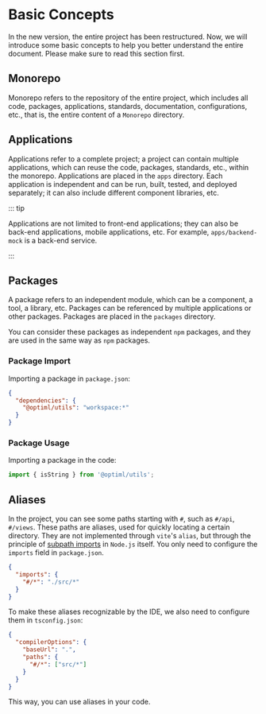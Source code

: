 # Basic Concepts

In the new version, the entire project has been restructured. Now, we will introduce some basic concepts to help you better understand the entire document. Please make sure to read this section first.

## Monorepo

Monorepo refers to the repository of the entire project, which includes all code, packages, applications, standards, documentation, configurations, etc., that is, the entire content of a `Monorepo` directory.

## Applications

Applications refer to a complete project; a project can contain multiple applications, which can reuse the code, packages, standards, etc., within the monorepo. Applications are placed in the `apps` directory. Each application is independent and can be run, built, tested, and deployed separately; it can also include different component libraries, etc.

::: tip

Applications are not limited to front-end applications; they can also be back-end applications, mobile applications, etc. For example, `apps/backend-mock` is a back-end service.

:::

## Packages

A package refers to an independent module, which can be a component, a tool, a library, etc. Packages can be referenced by multiple applications or other packages. Packages are placed in the `packages` directory.

You can consider these packages as independent `npm` packages, and they are used in the same way as `npm` packages.

### Package Import

Importing a package in `package.json`:

```json {3}
{
  "dependencies": {
    "@optiml/utils": "workspace:*"
  }
}
```

### Package Usage

Importing a package in the code:

```ts
import { isString } from '@optiml/utils';
```

## Aliases

In the project, you can see some paths starting with `#`, such as `#/api`, `#/views`. These paths are aliases, used for quickly locating a certain directory. They are not implemented through `vite`'s `alias`, but through the principle of [subpath imports](https://nodejs.org/api/packages.html#subpath-imports) in `Node.js` itself. You only need to configure the `imports` field in `package.json`.

```json {3}
{
  "imports": {
    "#/*": "./src/*"
  }
}
```

To make these aliases recognizable by the IDE, we also need to configure them in `tsconfig.json`:

```json {5}
{
  "compilerOptions": {
    "baseUrl": ".",
    "paths": {
      "#/*": ["src/*"]
    }
  }
}
```

This way, you can use aliases in your code.
